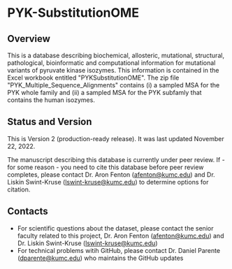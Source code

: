 # PYK-SubstitutionOME

## Overview

This is a database describing biochemical, allosteric, mutational, structural, pathological, bioinformatic and computational information for mutational variants of pyruvate kinase isozymes.  This information is contained in the Excel workbook entitled "PYKSubstitutionOME".  The zip file "PYK_Multiple_Sequence_Alignments" contains (i) a sampled MSA for the PYK whole family and (ii) a sampled MSA for the PYK subfamly that contains the human isozymes. 

## Status and Version

This is Version 2 (production-ready release). It was last updated November 22, 2022.

The manuscript describing this database is currently under peer review. If - for some reason - you need to cite this database before peer review completes, please contact Dr. Aron Fenton (afenton@kumc.edu) and Dr. Liskin Swint-Kruse (lswint-kruse@kumc.edu) to determine options for citation.

## Contacts

- For scientific questions about the dataset, please contact the senior faculty related to this project, Dr. Aron Fenton (afenton@kumc.edu) and Dr. Liskin Swint-Kruse (lswint-kruse@kumc.edu)
- For technical problems witih GitHub, please contact Dr. Daniel Parente (dparente@kumc.edu) who maintains the GitHub updates
